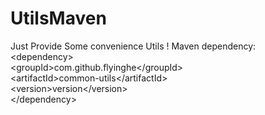 # UtilsMaven
Just Provide Some convenience Utils !
Maven dependency:<br />
&lt;dependency&gt;<br />
    &lt;groupId&gt;com.github.flyinghe&lt;/groupId&gt;<br />
    &lt;artifactId&gt;common-utils&lt;/artifactId&gt;<br />
    &lt;version&gt;version&lt;/version&gt;<br />
&lt;/dependency&gt;
